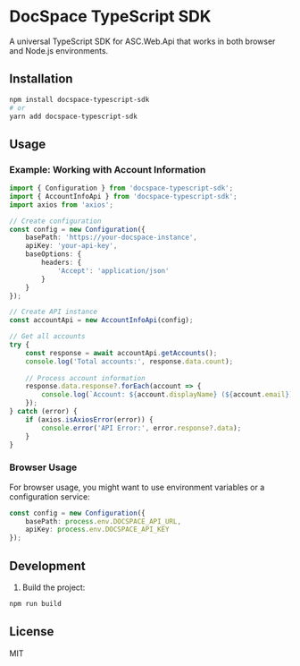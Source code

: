 # DocSpace TypeScript SDK

A universal TypeScript SDK for ASC.Web.Api that works in both browser and Node.js environments.

## Installation

```bash
npm install docspace-typescript-sdk
# or
yarn add docspace-typescript-sdk
```

## Usage

### Example: Working with Account Information

```typescript
import { Configuration } from 'docspace-typescript-sdk';
import { AccountInfoApi } from 'docspace-typescript-sdk';
import axios from 'axios';

// Create configuration
const config = new Configuration({
    basePath: 'https://your-docspace-instance',
    apiKey: 'your-api-key',
    baseOptions: {
        headers: {
            'Accept': 'application/json'
        }
    }
});

// Create API instance
const accountApi = new AccountInfoApi(config);

// Get all accounts
try {
    const response = await accountApi.getAccounts();
    console.log('Total accounts:', response.data.count);
    
    // Process account information
    response.data.response?.forEach(account => {
        console.log(`Account: ${account.displayName} (${account.email})`);
    });
} catch (error) {
    if (axios.isAxiosError(error)) {
        console.error('API Error:', error.response?.data);
    }
}
```

### Browser Usage

For browser usage, you might want to use environment variables or a configuration service:

```typescript
const config = new Configuration({
    basePath: process.env.DOCSPACE_API_URL,
    apiKey: process.env.DOCSPACE_API_KEY
});
```

## Development

1. Build the project:
```bash
npm run build
```

## License

MIT
